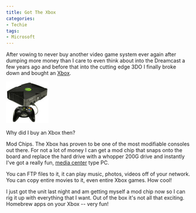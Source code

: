 ```yaml
---
title: Got The Xbox
categories:
- Techie
tags:
- Microsoft
---
```


After vowing to never buy another video game system ever again after dumping more money than I care to even think about into the Dreamcast a few years ago and before that into the cutting edge 3DO I finally broke down and bought an [Xbox](http://www.xbox.com/).

![](/assets/posts/2004/r_xbox.jpg)


Why did I buy an Xbox then?

Mod Chips. The Xbox has proven to be one of the most modifiable consoles out there. For not a lot of money I can get a mod chip that snaps onto the board and replace the hard drive with a whopper 200G drive and instantly I've got a really fun, [media center](http://www.xboxmediacenter.de/) type PC.

You can FTP files to it, it can play music, photos, videos off of your network. You can copy entire movies to it, even entire Xbox games. How cool!

I just got the unit last night and am getting myself a mod chip now so I can rig it up with everything that I want. Out of the box it's not all that exciting. Homebrew apps on your Xbox -- very fun!
